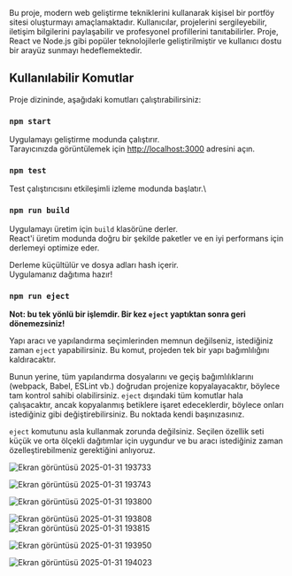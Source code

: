 
Bu proje, modern web geliştirme tekniklerini kullanarak kişisel bir portföy sitesi oluşturmayı amaçlamaktadır. Kullanıcılar, projelerini sergileyebilir, iletişim bilgilerini paylaşabilir ve profesyonel profillerini tanıtabilirler. Proje, React ve Node.js gibi popüler teknolojilerle geliştirilmiştir ve kullanıcı dostu bir arayüz sunmayı hedeflemektedir.



## Kullanılabilir Komutlar

Proje dizininde, aşağıdaki komutları çalıştırabilirsiniz:

### `npm start`

Uygulamayı geliştirme modunda çalıştırır.\
Tarayıcınızda görüntülemek için [http://localhost:3000](http://localhost:3000) adresini açın.


### `npm test`

Test çalıştırıcısını etkileşimli izleme modunda başlatır.\


### `npm run build`

Uygulamayı üretim için `build` klasörüne derler.\
React'i üretim modunda doğru bir şekilde paketler ve en iyi performans için derlemeyi optimize eder.

Derleme küçültülür ve dosya adları hash içerir.\
Uygulamanız dağıtıma hazır!



### `npm run eject`

**Not: bu tek yönlü bir işlemdir. Bir kez `eject` yaptıktan sonra geri dönemezsiniz!**

Yapı aracı ve yapılandırma seçimlerinden memnun değilseniz, istediğiniz zaman `eject` yapabilirsiniz. Bu komut, projeden tek bir yapı bağımlılığını kaldıracaktır.

Bunun yerine, tüm yapılandırma dosyalarını ve geçiş bağımlılıklarını (webpack, Babel, ESLint vb.) doğrudan projenize kopyalayacaktır, böylece tam kontrol sahibi olabilirsiniz. `eject` dışındaki tüm komutlar hala çalışacaktır, ancak kopyalanmış betiklere işaret edeceklerdir, böylece onları istediğiniz gibi değiştirebilirsiniz. Bu noktada kendi başınızasınız.

`eject` komutunu asla kullanmak zorunda değilsiniz. Seçilen özellik seti küçük ve orta ölçekli dağıtımlar için uygundur ve bu aracı istediğiniz zaman özelleştirebilmeniz gerektiğini anlıyoruz.

![Ekran görüntüsü 2025-01-31 193733](https://github.com/user-attachments/assets/c96d7086-5460-4542-abbb-8a6d91e4c5bc)



![Ekran görüntüsü 2025-01-31 193743](https://github.com/user-attachments/assets/b25a90dc-b8fc-4b9d-a7eb-3bd2f993831f)

![Ekran görüntüsü 2025-01-31 193800](https://github.com/user-attachments/assets/a3f89585-5e36-42f2-8f50-000dc2a36e6a)

![Ekran görüntüsü 2025-01-31 193808](https://github.com/user-attachments/assets/401514ad-fd2d-41bf-b4ea-665ef311afc9)
![Ekran görüntüsü 2025-01-31 193815](https://github.com/user-attachments/assets/45252499-393e-44b5-9afa-c78450c93689)

![Ekran görüntüsü 2025-01-31 193950](https://github.com/user-attachments/assets/93e47e98-3f04-4951-9c1c-e69019b5aa34)

![Ekran görüntüsü 2025-01-31 194023](https://github.com/user-attachments/assets/4c39c8bc-0d01-4890-a91c-67d8484bc152)

